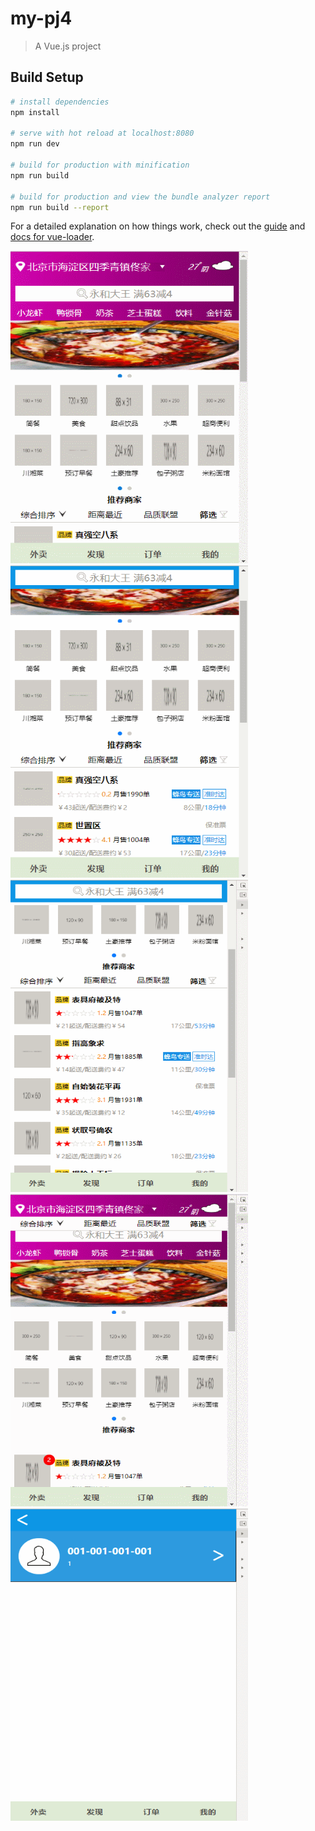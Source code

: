 # my-pj4

> A Vue.js project

## Build Setup

``` bash
# install dependencies
npm install

# serve with hot reload at localhost:8080
npm run dev

# build for production with minification
npm run build

# build for production and view the bundle analyzer report
npm run build --report
```

For a detailed explanation on how things work, check out the [guide](http://vuejs-templates.github.io/webpack/) and [docs for vue-loader](http://vuejs.github.io/vue-loader).

<div>
  <img width="380" height="500" style="margin-right:20" src="https://github.com/GMfight/my-pj4/blob/master/screenshot/index.gif"/>
  <img width="380" height="500" src="https://github.com/GMfight/my-pj4/blob/master/screenshot/index_filt.gif"/>
  <img width="380" height="500" src="https://github.com/GMfight/my-pj4/blob/master/screenshot/shop.gif"/>
  <img width="380" height="500" src="https://github.com/GMfight/my-pj4/blob/master/screenshot/login.gif"/>
  <img width="380" height="500" src="https://github.com/GMfight/my-pj4/blob/master/screenshot/login2.gif"/>
</div>


    
